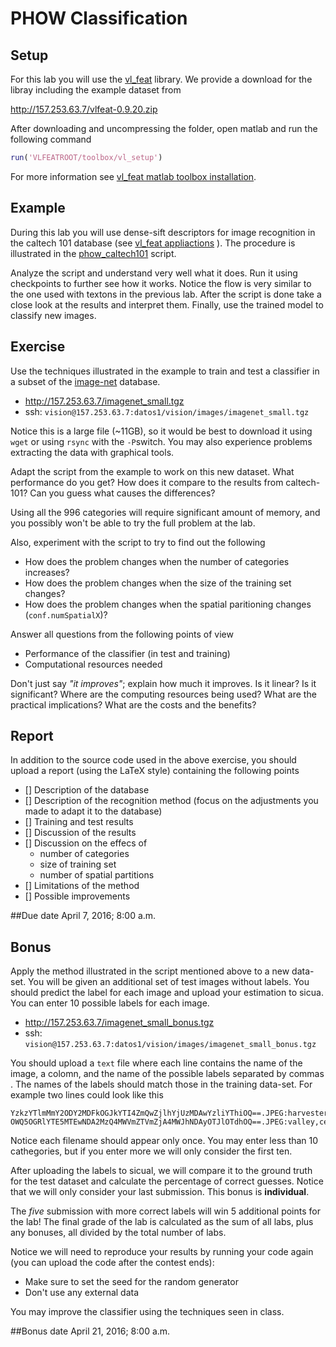 # PHOW Classification

## Setup

For this lab you will use the [vl_feat](http://www.vlfeat.org/index.html) library. We provide a download for the libray including the example dataset from

http://157.253.63.7/vlfeat-0.9.20.zip

After downloading and uncompressing the folder, open matlab and run the following command

```matlab
run('VLFEATROOT/toolbox/vl_setup')
```

For more information see [vl_feat matlab toolbox installation](http://www.vlfeat.org/install-matlab.html).

## Example

During this lab you will use dense-sift descriptors for image recognition in the caltech 101 database (see [vl_feat appliactions](http://www.vlfeat.org/applications/apps.html) ). The procedure is illustrated in the [phow_caltech101](http://www.vlfeat.org/applications/caltech-101-code.html) script. 

Analyze the script and understand very well what it does. Run it using checkpoints to further see how it works. Notice the flow is very similar to the one used with textons in the previous lab. After the script is done take a close look at the results and interpret them. Finally, use the trained model to classify new images.

## Exercise

Use the techniques illustrated in the example to train and test a classifier in a subset of the [image-net](http://www.image-net.org) database. 

- http://157.253.63.7/imagenet_small.tgz 
- ssh: ``vision@157.253.63.7:datos1/vision/images/imagenet_small.tgz``

Notice this is a large file (~11GB), so it would be best to download it using ``wget`` or using ``rsync`` with the ``-P``switch. You may also experience problems extracting the data with graphical tools. 

Adapt the script from the example to work on this new dataset. What performance do you get? How does it compare to the results from caltech-101? Can you guess what causes the differences?

Using all the 996 categories will require significant amount of memory, and you possibly won't be able to try the full problem at the lab. 

Also, experiment with the script to try to find out the following

- How does the problem changes when the number of categories increases?
- How does the problem changes when the size of the training set changes?
- How does the problem changes when the spatial paritioning changes (``conf.numSpatialX``)?

Answer all questions from the following points of view

- Performance of the classifier (in test and training)
- Computational resources needed

Don't just say *"it improves"*; explain how much it improves. Is it linear? Is it significant? Where are the computing resources being used? What are the practical implications? What are the costs and the benefits? 

## Report

In addition to the source code used in the above exercise, you should upload a report (using the LaTeX style) containing the following points

- [] Description of the database
- [] Description of the recognition method (focus on the adjustments you made to adapt it to the database)
- [] Training and test results
- [] Discussion of the results
- [] Discussion on the effecs of
  - number of categories 
  - size of training set
  - number of spatial partitions
- [] Limitations of the method
- [] Possible improvements

##Due date
April 7, 2016; 8:00 a.m.

## Bonus

Apply the method illustrated in the script mentioned above to a new data-set. You will be given an additional set of test images without labels. You should predict the label for each image and upload your estimation to sicua. You can enter 10 possible labels for each image.

- http://157.253.63.7/imagenet_small_bonus.tgz 
- ssh: ``vision@157.253.63.7:datos1/vision/images/imagenet_small_bonus.tgz``

You should upload a ``text`` file where each line contains the name of the image, a colomn, and the name of the possible labels separated by commas . The names of the labels should match those in the training data-set. For example two lines could look like this

 ```
YzkzYTlmMmY2ODY2MDFkOGJkYTI4ZmQwZjlhYjUzMDAwYzliYThiOQ==.JPEG:harvester,malinois,drumstick,quilt,consomme,Siberian_husky,Band_Aid,otterhound,cicada,espress
OWQ5OGRlYTE5MTEwNDA2MzQ4MWVmZTVmZjA4MWJhNDAyOTJlOTdhOQ==.JPEG:valley,centipede,stinkhorn,lacewing,web_site,perfume,ringlet,Model_T,steel_arch_bridge,white_wolf
 ```

Notice each filename should appear only once. You may enter less than 10 cathegories, but if you enter more we will only consider the first ten.

After uploading the labels to sicual, we will compare it to the ground truth for the test dataset and calculate the percentage of correct guesses. Notice that we will only consider your last submission. This bonus is **individual**.

The *five* submission with more correct labels will win 5 additional points for the lab! The final grade of the lab is calculated as the sum of all labs, plus any bonuses, all divided by the total number of labs.

Notice we will need to reproduce your results by running your code again (you can upload the code after the contest ends):
- Make sure to set the seed for the random generator
- Don't use any external data

You may improve the classifier using the techniques seen in class.

##Bonus date
April 21, 2016; 8:00 a.m.

